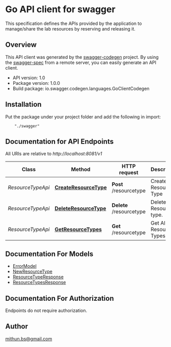 # Go API client for swagger

This specification defines the APIs provided by the application to manage/share the lab resources by reserving and releasing it.

## Overview
This API client was generated by the [swagger-codegen](https://github.com/swagger-api/swagger-codegen) project.  By using the [swagger-spec](https://github.com/swagger-api/swagger-spec) from a remote server, you can easily generate an API client.

- API version: 1.0
- Package version: 1.0.0
- Build package: io.swagger.codegen.languages.GoClientCodegen

## Installation
Put the package under your project folder and add the following in import:
```
    "./swagger"
```

## Documentation for API Endpoints

All URIs are relative to *http://localhost:8081/v1*

Class | Method | HTTP request | Description
------------ | ------------- | ------------- | -------------
*ResourceTypeApi* | [**CreateResourceType**](docs/ResourceTypeApi.md#createresourcetype) | **Post** /resourcetype | Create a Resource Type
*ResourceTypeApi* | [**DeleteResourceType**](docs/ResourceTypeApi.md#deleteresourcetype) | **Delete** /resourcetype | Delete Resource type.
*ResourceTypeApi* | [**GetResourceTypes**](docs/ResourceTypeApi.md#getresourcetypes) | **Get** /resourcetype | Get All Resource Types.


## Documentation For Models

 - [ErrorModel](docs/ErrorModel.md)
 - [NewResourceType](docs/NewResourceType.md)
 - [ResourceTypeResponse](docs/ResourceTypeResponse.md)
 - [ResourceTypesResponse](docs/ResourceTypesResponse.md)


## Documentation For Authorization
 Endpoints do not require authorization.


## Author

mithun.bs@gmail.com

